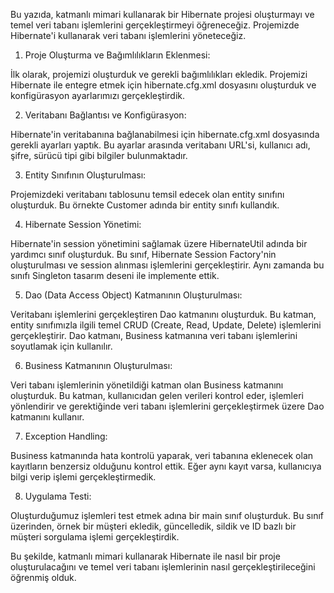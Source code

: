 Bu yazıda, katmanlı mimari kullanarak bir Hibernate projesi oluşturmayı ve temel veri tabanı işlemlerini gerçekleştirmeyi öğreneceğiz.
Projemizde Hibernate'i kullanarak veri tabanı işlemlerini yöneteceğiz.

1. Proje Oluşturma ve Bağımlılıkların Eklenmesi:

İlk olarak, projemizi oluşturduk ve gerekli bağımlılıkları ekledik.
Projemizi Hibernate ile entegre etmek için hibernate.cfg.xml dosyasını oluşturduk ve konfigürasyon ayarlarımızı gerçekleştirdik.

2. Veritabanı Bağlantısı ve Konfigürasyon:

Hibernate'in veritabanına bağlanabilmesi için hibernate.cfg.xml dosyasında gerekli ayarları yaptık.
Bu ayarlar arasında veritabanı URL'si, kullanıcı adı, şifre, sürücü tipi gibi bilgiler bulunmaktadır.

3. Entity Sınıfının Oluşturulması:

Projemizdeki veritabanı tablosunu temsil edecek olan entity sınıfını oluşturduk.
Bu örnekte Customer adında bir entity sınıfı kullandık.

4. Hibernate Session Yönetimi:

Hibernate'in session yönetimini sağlamak üzere HibernateUtil adında bir yardımcı sınıf oluşturduk.
Bu sınıf, Hibernate Session Factory'nin oluşturulması ve session alınması işlemlerini gerçekleştirir.
Aynı zamanda bu sınıfı Singleton tasarım deseni ile implemente ettik.

5. Dao (Data Access Object) Katmanının Oluşturulması:

Veritabanı işlemlerini gerçekleştiren Dao katmanını oluşturduk.
Bu katman, entity sınıfımızla ilgili temel CRUD (Create, Read, Update, Delete) işlemlerini gerçekleştirir.
Dao katmanı, Business katmanına veri tabanı işlemlerini soyutlamak için kullanılır.

6. Business Katmanının Oluşturulması:

Veri tabanı işlemlerinin yönetildiği katman olan Business katmanını oluşturduk.
Bu katman, kullanıcıdan gelen verileri kontrol eder, işlemleri yönlendirir ve
gerektiğinde veri tabanı işlemlerini gerçekleştirmek üzere Dao katmanını kullanır.

7. Exception Handling:

Business katmanında hata kontrolü yaparak, veri tabanına eklenecek olan kayıtların benzersiz olduğunu kontrol ettik.
Eğer aynı kayıt varsa, kullanıcıya bilgi verip işlemi gerçekleştirmedik.

8. Uygulama Testi:

Oluşturduğumuz işlemleri test etmek adına bir main sınıf oluşturduk.
Bu sınıf üzerinden, örnek bir müşteri ekledik, güncelledik, sildik ve
ID bazlı bir müşteri sorgulama işlemi gerçekleştirdik.

Bu şekilde, katmanlı mimari kullanarak Hibernate ile nasıl bir proje oluşturulacağını ve
temel veri tabanı işlemlerinin nasıl gerçekleştirileceğini öğrenmiş olduk.
